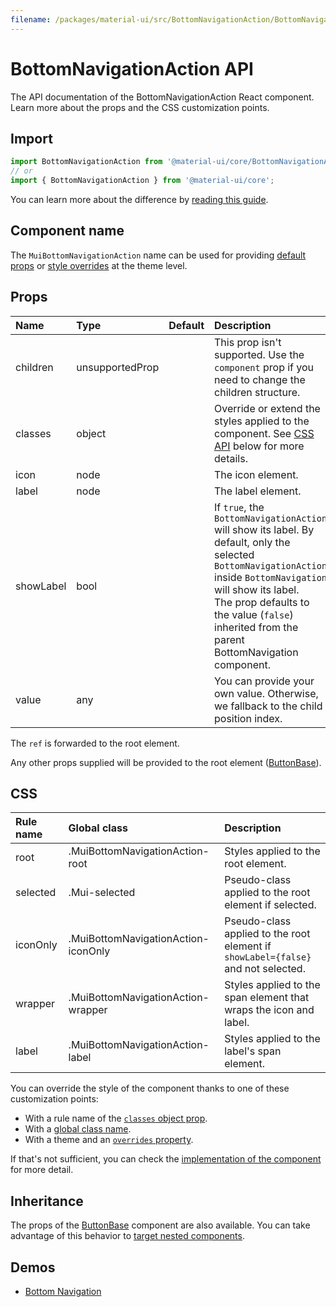 ```yaml
---
filename: /packages/material-ui/src/BottomNavigationAction/BottomNavigationAction.js
---
```


<!--- This documentation is automatically generated, do not try to edit it. -->

# BottomNavigationAction API

<p class="description">The API documentation of the BottomNavigationAction React component. Learn more about the props and the CSS customization points.</p>

## Import

```js
import BottomNavigationAction from '@material-ui/core/BottomNavigationAction';
// or
import { BottomNavigationAction } from '@material-ui/core';
```

You can learn more about the difference by [reading this guide](/guides/minimizing-bundle-size/).



## Component name

The `MuiBottomNavigationAction` name can be used for providing [default props](/customization/globals/#default-props) or [style overrides](/customization/globals/#css) at the theme level.

## Props

| Name | Type | Default | Description |
|:-----|:-----|:--------|:------------|
| <span class="prop-name">children</span> | <span class="prop-type">unsupportedProp</span> |  | This prop isn't supported. Use the `component` prop if you need to change the children structure. |
| <span class="prop-name">classes</span> | <span class="prop-type">object</span> |  | Override or extend the styles applied to the component. See [CSS API](#css) below for more details. |
| <span class="prop-name">icon</span> | <span class="prop-type">node</span> |  | The icon element. |
| <span class="prop-name">label</span> | <span class="prop-type">node</span> |  | The label element. |
| <span class="prop-name">showLabel</span> | <span class="prop-type">bool</span> |  | If `true`, the `BottomNavigationAction` will show its label. By default, only the selected `BottomNavigationAction` inside `BottomNavigation` will show its label.<br>The prop defaults to the value (`false`) inherited from the parent BottomNavigation component. |
| <span class="prop-name">value</span> | <span class="prop-type">any</span> |  | You can provide your own value. Otherwise, we fallback to the child position index. |

The `ref` is forwarded to the root element.

Any other props supplied will be provided to the root element ([ButtonBase](/api/button-base/)).

## CSS

| Rule name | Global class | Description |
|:-----|:-------------|:------------|
| <span class="prop-name">root</span> | <span class="prop-name">.MuiBottomNavigationAction-root</span> | Styles applied to the root element.
| <span class="prop-name">selected</span> | <span class="prop-name">.Mui-selected</span> | Pseudo-class applied to the root element if selected.
| <span class="prop-name">iconOnly</span> | <span class="prop-name">.MuiBottomNavigationAction-iconOnly</span> | Pseudo-class applied to the root element if `showLabel={false}` and not selected.
| <span class="prop-name">wrapper</span> | <span class="prop-name">.MuiBottomNavigationAction-wrapper</span> | Styles applied to the span element that wraps the icon and label.
| <span class="prop-name">label</span> | <span class="prop-name">.MuiBottomNavigationAction-label</span> | Styles applied to the label's span element.

You can override the style of the component thanks to one of these customization points:

- With a rule name of the [`classes` object prop](/customization/components/#overriding-styles-with-classes).
- With a [global class name](/customization/components/#overriding-styles-with-global-class-names).
- With a theme and an [`overrides` property](/customization/globals/#css).

If that's not sufficient, you can check the [implementation of the component](https://github.com/mui-org/material-ui/blob/next/packages/material-ui/src/BottomNavigationAction/BottomNavigationAction.js) for more detail.

## Inheritance

The props of the [ButtonBase](/api/button-base/) component are also available.
You can take advantage of this behavior to [target nested components](/guides/api/#spread).

## Demos

- [Bottom Navigation](/components/bottom-navigation/)

